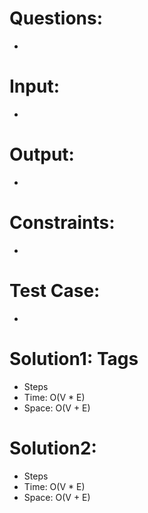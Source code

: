 # Questions:
- 

# Input:
- 

# Output:
- 

# Constraints:
- 

# Test Case:
- 

# Solution1: Tags
- Steps
- Time: O(V * E)
- Space: O(V + E)

# Solution2:
- Steps
- Time: O(V * E)
- Space: O(V + E)  